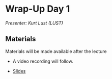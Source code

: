 # Wrap-Up Day 1

*Presenter: Kurt Lust (LUST)*


## Materials

Materials will be made available after the lecture

<!--
<video src="https://462000265.lumidata.eu/2day-20250602/recordings/I102-WrapUpDay1.mp4" controls="controls"></video>
-->

-   A video recording will follow.

-   [Slides](https://462000265.lumidata.eu/2day-20250602/files/LUMI-2day-20250602-I102-WrapUpDay1.pdf)

<!--
Archived materials on LUMI:

-   Slides: `/appl/local/training/2day-20250602/files/LUMI-2day-20250602-I102-WrapUpDay1.pdf`

-   Recording: `/appl/local/training/2day-20250602/recordings/I102-WrapUpDay1.mp4`
-->

